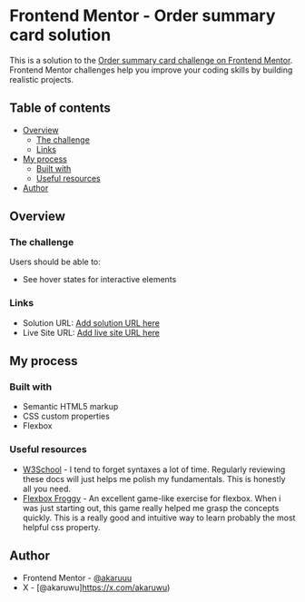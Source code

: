 # Frontend Mentor - Order summary card solution

This is a solution to the [Order summary card challenge on Frontend Mentor](https://www.frontendmentor.io/challenges/order-summary-component-QlPmajDUj). Frontend Mentor challenges help you improve your coding skills by building realistic projects. 

## Table of contents

- [Overview](#overview)
  - [The challenge](#the-challenge)
  - [Links](#links)
- [My process](#my-process)
  - [Built with](#built-with)
  - [Useful resources](#useful-resources)
- [Author](#author)



## Overview

### The challenge

Users should be able to:

- See hover states for interactive elements


### Links

- Solution URL: [Add solution URL here](https://your-solution-url.com)
- Live Site URL: [Add live site URL here](https://your-live-site-url.com)

## My process

### Built with

- Semantic HTML5 markup
- CSS custom properties
- Flexbox


### Useful resources

- [W3School](https://www.w3schools.com/) - I tend to forget syntaxes a lot of time. Regularly reviewing these docs will just helps me polish my fundamentals. This is honestly all you need.
- [Flexbox Froggy](https://flexboxfroggy.com/) - An excellent game-like exercise for flexbox. When i was just starting out, this game really helped me grasp the concepts quickly. This is a really good and intuitive way to learn probably the most helpful css property.

## Author

- Frontend Mentor - [@akaruuu](https://www.frontendmentor.io/profile/akaruuu)
- X - [@akaruwu]https://x.com/akaruwu)
